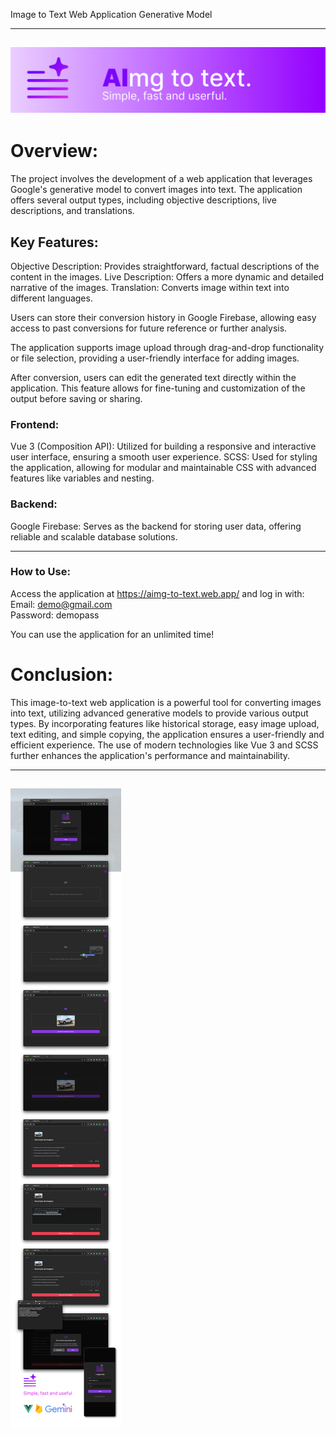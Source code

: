 Image to Text Web Application Generative Model

---
![](https://github.com/Peixekru/aimg_to_txt_web/blob/main/_info/header.png)
---

# Overview:

The project involves the development of a web application that leverages Google's generative model to convert images into text. The application offers several output types, including objective descriptions, live descriptions, and translations.

## Key Features:

Objective Description: Provides straightforward, factual descriptions of the content in the images.
Live Description: Offers a more dynamic and detailed narrative of the images.
Translation: Converts image within text into different languages.

Users can store their conversion history in Google Firebase, allowing easy access to past conversions for future reference or further analysis.

The application supports image upload through drag-and-drop functionality or file selection, providing a user-friendly interface for adding images.

After conversion, users can edit the generated text directly within the application. This feature allows for fine-tuning and customization of the output before saving or sharing.

### Frontend:

Vue 3 (Composition API): Utilized for building a responsive and interactive user interface, ensuring a smooth user experience.
SCSS: Used for styling the application, allowing for modular and maintainable CSS with advanced features like variables and nesting.

### Backend:

Google Firebase: Serves as the backend for storing user data, offering reliable and scalable database solutions.

---
### How to Use:

Access the application at https://aimg-to-text.web.app/ and log in with:  
Email: demo@gmail.com  
Password: demopass  
   
You can use the application for an unlimited time!

# Conclusion:

This image-to-text web application is a powerful tool for converting images into text, utilizing advanced generative models to provide various output types. By incorporating features like historical storage, easy image upload, text editing, and simple copying, the application ensures a user-friendly and efficient experience. The use of modern technologies like Vue 3 and SCSS further enhances the application's performance and maintainability.

---
![](https://github.com/Peixekru/aimg_to_txt_web/blob/main/_info/descript.png)
---
